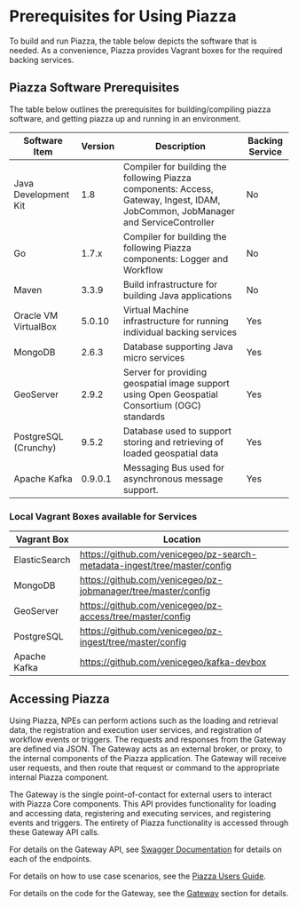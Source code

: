 # Prerequisites for Using Piazza

To build and run Piazza, the table below depicts the software that is needed. As a convenience, Piazza provides Vagrant boxes for the required backing services.

## Piazza Software Prerequisites

The table below outlines the prerequisites for building/compiling piazza software, and getting piazza up and running in an environment. 

<table class="table piazza-sw-prereqs">
    <thead>
        <tr>
            <th>Software Item</th>
            <th>Version</th>
            <th>Description</th>
            <th>Backing Service</th>
        </tr>
    </thead>
    <tbody>
        <tr class="odd">
            <td>Java Development Kit</td>
            <td>1.8</td>
            <td>Compiler for building the following Piazza components: Access, Gateway, Ingest, IDAM, JobCommon, JobManager and ServiceController</td>
            <td>No</td>
        </tr>
        <tr class="even">
            <td>Go</td>
            <td>1.7.x</td>
            <td>Compiler for building the following Piazza components: Logger and Workflow</td>
            <td>No</td>
        </tr>
        <tr class="odd">
            <td>Maven</td>
            <td>3.3.9</td>
            <td>Build infrastructure for building Java applications</td>
            <td>No</td>
        </tr>
        <tr class="even">
            <td>Oracle VM VirtualBox</td>
            <td>5.0.10</td>
            <td>Virtual Machine infrastructure for running individual backing services</td>
            <td>Yes</td>
        </tr>
        <tr class="odd">
            <td>MongoDB</td>
            <td>2.6.3</td>
            <td>Database supporting Java micro services</td>
            <td>Yes</td>
        </tr>
        <tr class="even">
            <td>GeoServer</td>
            <td>2.9.2</td>
            <td>Server for providing geospatial image support using Open Geospatial Consortium (OGC) standards</td>
            <td>Yes</td>
        </tr>
        <tr class="odd">
            <td>PostgreSQL (Crunchy)</td>
            <td>9.5.2</td>
            <td>Database used to support storing and retrieving of loaded geospatial data</td>
            <td>Yes</td>
        </tr>
        <tr class="even">
            <td>Apache Kafka</td>
            <td>0.9.0.1</td>
            <td>Messaging Bus used for asynchronous message support.</td>
            <td>Yes</td>
        </tr>
    </tbody>
</table>

### Local Vagrant Boxes available for Services
<table class="table">
    <thead>
        <tr>
            <th>Vagrant Box</th>
            <th>Location</th>
        </tr>
    </thead>
    <tbody>
		<tr class="odd">
			<td>ElasticSearch</td>
			<td>
				<a target="_blank" class="uri" 
					href="https://github.com/venicegeo/pz-search-metadata-ingest/tree/master/config">https://github.com/venicegeo/pz-search-metadata-ingest/tree/master/config</a>
			</td>
        </tr>
        <tr class="even">
            <td>MongoDB</td>
            <td>
            		<a target="_blank" class="uri" 
            			href="https://github.com/venicegeo/pz-jobmanager/tree/master/config">https://github.com/venicegeo/pz-jobmanager/tree/master/config</a>
            	</td>
        </tr>
        <tr class="odd">
            <td>GeoServer</td>
            <td>
            		<a target="_blank" class="uri" 
            			href="https://github.com/venicegeo/pz-access/tree/master/config">https://github.com/venicegeo/pz-access/tree/master/config</a>
            </td>
        </tr>
        <tr class="even">
            <td>PostgreSQL</td>
            <td>
            		<a target="_blank" class="uri" 
            			href="https://github.com/venicegeo/pz-ingest/tree/master/config">https://github.com/venicegeo/pz-ingest/tree/master/config</a>
            	</td>
        </tr>
        <tr class="odd">
            <td>Apache Kafka</td>
            <td>
            		<a target="_blank" class="uri" 
            			href="https://github.com/venicegeo/kafka-devbox">https://github.com/venicegeo/kafka-devbox</a>
            	</td>
        </tr>
    </tbody>
</table>

## Accessing Piazza

Using Piazza, NPEs can perform actions such as the loading and retrieval
data, the registration and execution user services, and registration of
workflow events or triggers. The requests and responses from the Gateway
are defined via JSON. The Gateway acts as an external broker, or proxy,
to the internal components of the Piazza application. The Gateway will
receive user requests, and then route that request or command to the
appropriate internal Piazza component.

The Gateway is the single point-of-contact for external users to
interact with Piazza Core components. This API provides functionality
for loading and accessing data, registering and executing services, and
registering events and triggers. The entirety of Piazza functionality is
accessed through these Gateway API calls.

For details on the Gateway API, see <a target="_blank" href="https://pz-swagger.geointservices.io/">Swagger Documentation</a> for details on each of the endpoints.

For details on how to use case scenarios, see the <a target="_blank" href="/userguide/index.html">Piazza Users Guide</a>.

For details on the code for the Gateway, see the <a target="_blank" href="index.html#gateway">Gateway</a> section for details.
